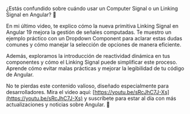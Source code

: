 ¿Estás confundido sobre cuándo usar un Computer Signal o un Linking Signal en Angular? 🧐

En mi último video, te explico cómo la nueva primitiva Linking Signal en Angular 19 mejora la gestión de señales computadas. Te muestro un ejemplo práctico con un Dropdown Component para aclarar estas dudas comunes y cómo manejar la selección de opciones de manera eficiente.

Además, exploramos la introducción de reactividad dinámica en tus componentes y cómo el Linking Signal puede simplificar este proceso. Aprende cómo evitar malas prácticas y mejorar la legibilidad de tu código de Angular.

No te pierdas este contenido valioso, diseñado especialmente para desarrolladores. Mira el video aquí: [https://youtu.be/sRcJhC7J-Xs](https://youtu.be/sRcJhC7J-Xs) y suscríbete para estar al día con más actualizaciones y noticias sobre Angular. 🚀